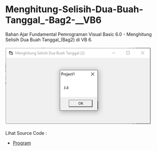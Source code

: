 # Menghitung-Selisih-Dua-Buah-Tanggal_-Bag2-__VB6
Bahan Ajar Fundamental Pemrograman Visual Basic 6.0 - Menghitung Selisih Dua Buah Tanggal_(Bag2) di VB 6.<br><br>
<img src="https://github.com/RizkyKhapidsyah/Menghitung-Selisih-Dua-Buah-Tanggal_-Bag2-__VB6/blob/master/result/001.PNG"><br><br>
Lihat Source Code : <br>
- <a href="https://github.com/RizkyKhapidsyah/Menghitung-Selisih-Dua-Buah-Tanggal_-Bag2-__VB6/blob/master/Form1.frm">Program</a>

